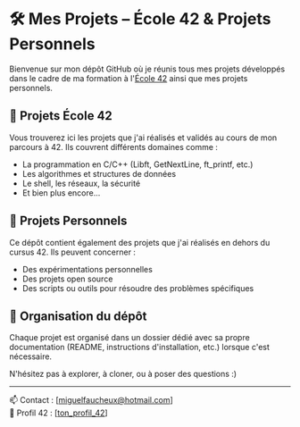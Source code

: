 # 🛠️ Mes Projets – École 42 & Projets Personnels

Bienvenue sur mon dépôt GitHub où je réunis tous mes projets développés dans le cadre de ma formation à l'[École 42]([https://42.fr](https://cv.42.fr/fPu1xydA)) ainsi que mes projets personnels.

## 🏫 Projets École 42

Vous trouverez ici les projets que j'ai réalisés et validés au cours de mon parcours à 42. Ils couvrent différents domaines comme :
- La programmation en C/C++ (Libft, GetNextLine, ft_printf, etc.)
- Les algorithmes et structures de données
- Le shell, les réseaux, la sécurité
- Et bien plus encore...

## 🧠 Projets Personnels

Ce dépôt contient également des projets que j'ai réalisés en dehors du cursus 42. Ils peuvent concerner :
- Des expérimentations personnelles
- Des projets open source
- Des scripts ou outils pour résoudre des problèmes spécifiques

## 🔎 Organisation du dépôt

Chaque projet est organisé dans un dossier dédié avec sa propre documentation (README, instructions d'installation, etc.) lorsque c'est nécessaire.

N'hésitez pas à explorer, à cloner, ou à poser des questions :)

---

📫 Contact : [miguelfaucheux@hotmail.com]  
🔗 Profil 42 : [[ton_profil_42](https://cv.42.fr/fPu1xydA)]

